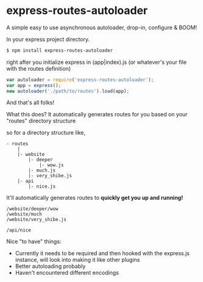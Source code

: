 # express-routes-autoloader
A simple easy to use asynchronous autoloader, drop-in, configure &amp; BOOM!

In your express project directory.

```sh
$ npm install express-routes-autoloader
```

right after you initialize express in (app|index).js (or whatever's your file with the routes definition)

```js
var autoloader = require('express-routes-autoloader');
var app = express();
new autoloader('./path/to/routes').load(app);
```

And that's all folks!

What this does? It automatically generates routes for you based on your "routes" directory structure

so for a directory structure like,
```
- routes
    |
    |- website
        |- deeper
            |- wow.js
        |- much.js
        |- very_shibe.js
    |- api
        |- nice.js
```

It'll automatically generates routes to **quickly get you up and running!**
```
/website/deeper/wow
/website/much
/website/very_shibe.js

/api/nice
```

Nice "to have" things:
* Currently it needs to be required and then hooked with the express.js instance, will look into making it like other plugins
* Better autoloading probably
* Haven't encountered different encodings
